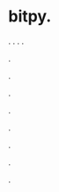 # bitpy.
.
.
.
.












.






















































.
























.



























.

















































































.































































.































































































.











.
